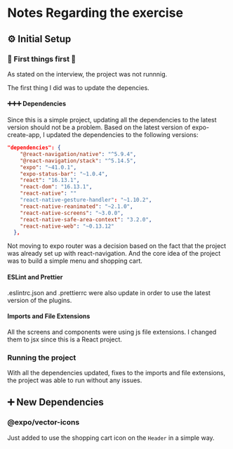 # Notes Regarding the exercise

## ⚙️ Initial Setup

### 🚧 First things first :wrench:

As stated on the interview, the project was not runnnig.

The first thing I did was to update the depencies.

#### ➕➕➕ Dependencies

Since this is a simple project, updating all the dependencies to the latest version should not be a problem.
Based on the latest version of expo-create-app, I updated the dependencies to the following versions:

```json
"dependencies": {
    "@react-navigation/native": "^5.9.4",
    "@react-navigation/stack": "^5.14.5",
    "expo": "~41.0.1",
    "expo-status-bar": "~1.0.4",
    "react": "16.13.1",
    "react-dom": "16.13.1",
    "react-native": ""
    "react-native-gesture-handler": "~1.10.2",
    "react-native-reanimated": "~2.1.0",
    "react-native-screens": "~3.0.0",
    "react-native-safe-area-context": "3.2.0",
    "react-native-web": "~0.13.12"
  },

```

Not moving to expo router was a decision based on the fact that the project was already set up with react-navigation.
And the core idea of the project was to build a simple menu and shopping cart.

#### ESLint and Prettier

.eslintrc.json and .prettierrc were also update in order to use the latest version of the plugins.

#### Imports and File Extensions

All the screens and components were using js file extensions. I changed them to jsx since this is a React project.

### Running the project

With all the dependencies updated, fixes to the imports and file extensions, the project was able to run without any issues.

## ➕ New Dependencies

### @expo/vector-icons

Just added to use the shopping cart icon on the `Header` in a simple way.
